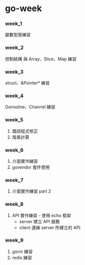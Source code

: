 # go-week

### week_1
變數型態練習

### week_2
控制結構 與 Array、Slice、Map 練習

### week_3
struct、&Pointer* 練習

### week_4
Goroutine、Channel 練習

### week_5
1. 錯誤程式修正
2. 階乘計算

### week_6
1. 介面實作練習
2. govendor 套件使用

### week_7
1. 介面實作練習 part 2

### week_8
1. API 實作練習 - 使用 echo 框架
    - server 建立 API 服務
    - client 連線 server 所建立的 API

### week_9
1. gorm 練習
2. redis 練習